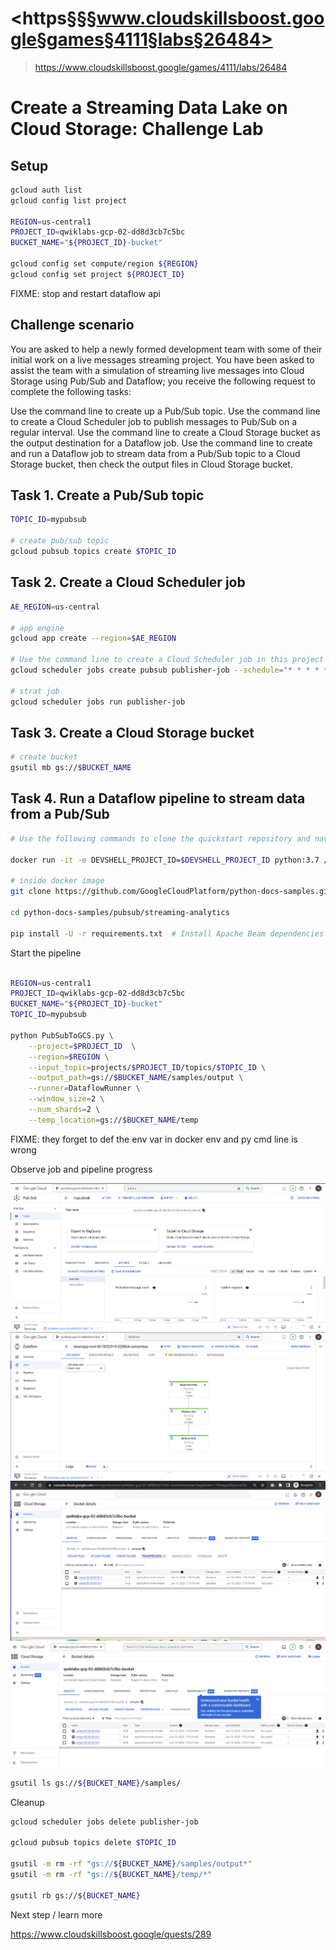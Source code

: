 # <https§§§www.cloudskillsboost.google§games§4111§labs§26484>
> <https://www.cloudskillsboost.google/games/4111/labs/26484>

# Create a Streaming Data Lake on Cloud Storage: Challenge Lab


## Setup

```bash
gcloud auth list
gcloud config list project

REGION=us-central1
PROJECT_ID=qwiklabs-gcp-02-dd8d3cb7c5bc
BUCKET_NAME="${PROJECT_ID}-bucket"

gcloud config set compute/region ${REGION}
gcloud config set project ${PROJECT_ID}
```

FIXME: stop and restart dataflow api

## Challenge scenario

You are asked to help a newly formed development team with some of their initial work on a live messages streaming project. You have been asked to assist the team with a simulation of streaming live messages into Cloud Storage using Pub/Sub and Dataflow; you receive the following request to complete the following tasks:

Use the command line to create up a Pub/Sub topic.
Use the command line to create a Cloud Scheduler job to publish messages to Pub/Sub on a regular interval.
Use the command line to create a Cloud Storage bucket as the output destination for a Dataflow job.
Use the command line to create and run a Dataflow job to stream data from a Pub/Sub topic to a Cloud Storage bucket, then check the output files in Cloud Storage bucket.

## Task 1. Create a Pub/Sub topic

```bash
TOPIC_ID=mypubsub

# create pub/sub topic
gcloud pubsub topics create $TOPIC_ID
```

## Task 2. Create a Cloud Scheduler job

```bash
AE_REGION=us-central

# app engine
gcloud app create --region=$AE_REGION

# Use the command line to create a Cloud Scheduler job in this project to publish messages at one-minute intervals to the Pub/Sub topic in task 1. Message body: 
gcloud scheduler jobs create pubsub publisher-job --schedule="* * * * *" --topic=$TOPIC_ID --message-body="Hello!"

# strat job
gcloud scheduler jobs run publisher-job
```
## Task 3. Create a Cloud Storage bucket

```bash
# create bucket
gsutil mb gs://$BUCKET_NAME
```


## Task 4. Run a Dataflow pipeline to stream data from a Pub/Sub 

 

```bash
# Use the following commands to clone the quickstart repository and navigate to the sample code directory:

docker run -it -e DEVSHELL_PROJECT_ID=$DEVSHELL_PROJECT_ID python:3.7 /bin/bash

# inside docker image
git clone https://github.com/GoogleCloudPlatform/python-docs-samples.git

cd python-docs-samples/pubsub/streaming-analytics

pip install -U -r requirements.txt  # Install Apache Beam dependencies

```

Start the pipeline

```bash

REGION=us-central1
PROJECT_ID=qwiklabs-gcp-02-dd8d3cb7c5bc
BUCKET_NAME="${PROJECT_ID}-bucket"
TOPIC_ID=mypubsub

python PubSubToGCS.py \
    --project=$PROJECT_ID  \
    --region=$REGION \
    --input_topic=projects/$PROJECT_ID/topics/$TOPIC_ID \
    --output_path=gs://$BUCKET_NAME/samples/output \
    --runner=DataflowRunner \
    --window_size=2 \
    --num_shards=2 \
    --temp_location=gs://$BUCKET_NAME/temp
```
FIXME: they forget to def the env var in docker env and py cmd line is wrong

Observe job and pipeline progress

![](1686807238393.png)
![](1686807263651.png)
![](1686807279610.png)
![](1686807301472.png)

```bash
gsutil ls gs://${BUCKET_NAME}/samples/
```

Cleanup
```bash
gcloud scheduler jobs delete publisher-job

gcloud pubsub topics delete $TOPIC_ID

gsutil -m rm -rf "gs://${BUCKET_NAME}/samples/output*"
gsutil -m rm -rf "gs://${BUCKET_NAME}/temp/*"

gsutil rb gs://${BUCKET_NAME}
```

Next step / learn more

https://www.cloudskillsboost.google/quests/289